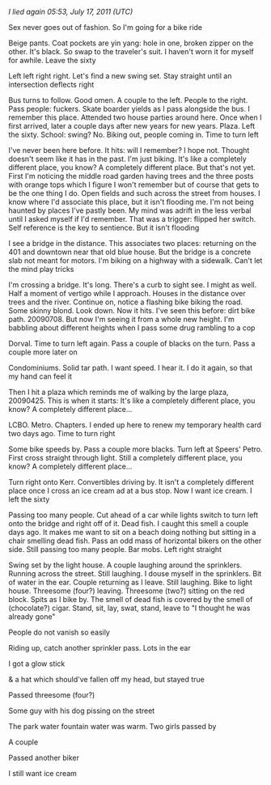 *I lied again 05:53, July 17, 2011 (UTC)*

Sex never goes out of fashion. So I'm going for a bike ride

Beige pants. Coat pockets are yin yang: hole in one, broken zipper on the other. It's black. So swap to the traveler's suit. I haven't worn it for myself for awhile. Leave the sixty

Left left right right. Let's find a new swing set. Stay straight until an intersection deflects right

Bus turns to follow. Good omen. A couple to the left. People to the right. Pass people: fuckers. Skate boarder yields as I pass alongside the bus. I remember this place. Attended two house parties around here. Once when I first arrived, later a couple days after new years for new years. Plaza. Left the sixty. School: swing? No. Biking out, people coming in. Time to turn left

I've never been here before. It hits: will I remember? I hope not. Thought doesn't seem like it has in the past. I'm just biking. It's like a completely different place, you know? A completely different place. But that's not yet. First I'm noticing the middle road garden having trees and the three posts with orange tops which I figure I won't remember but of course that gets to be the one thing I do. Open fields and such across the street from houses. I know where I'd associate this place, but it isn't flooding me. I'm not being haunted by places I've pastly been. My mind was adrift in the less verbal until I asked myself if I'd remember. That was a trigger: flipped her switch. Self reference is the key to sentience. But it isn't flooding

I see a bridge in the distance. This associates two places: returning on the 401 and downtown near that old blue house. But the bridge is a concrete slab not meant for motors. I'm biking on a highway with a sidewalk. Can't let the mind play tricks

I'm crossing a bridge. It's long. There's a curb to sight see. I might as well. Half a moment of vertigo while I approach. Houses in the distance over trees and the river. Continue on, notice a flashing bike biking the road. Some skinny blond. Look down. Now it hits. I've seen this before: dirt bike path. 20090708. But now I'm seeing it from a whole new height. I'm babbling about different heights when I pass some drug rambling to a cop

Dorval. Time to turn left again. Pass a couple of blacks on the turn. Pass a couple more later on

Condominiums. Solid tar path. I want speed. I hear it. I do it again, so that my hand can feel it

Then I hit a plaza which reminds me of walking by the large plaza, 20090425. This is when it starts: It's like a completely different place, you know? A completely different place...

LCBO. Metro. Chapters. I ended up here to renew my temporary health card two days ago. Time to turn right

Some bike speeds by. Pass a couple more blacks. Turn left at Speers' Petro. First cross straight through light. Still a completely different place, you know? A completely different place...

Turn right onto Kerr. Convertibles driving by. It isn't a completely different place once I cross an ice cream ad at a bus stop. Now I want ice cream. I left the sixty

Passing too many people. Cut ahead of a car while lights switch to turn left onto the bridge and right off of it. Dead fish. I caught this smell a couple days ago. It makes me want to sit on a beach doing nothing but sitting in a chair smelling dead fish. Pass an odd mass of horizontal bikers on the other side. Still passing too many people. Bar mobs. Left right straight

Swing set by the light house. A couple laughing around the sprinklers. Running across the street. Still laughing. I douse myself in the sprinklers. Bit of water in the ear. Couple returning as I leave. Still laughing. Bike to light house. Threesome (four?) leaving. Threesome (two?) sitting on the red block. Spits as I bike by. The smell of dead fish is covered by the smell of (chocolate?) cigar. Stand, sit, lay, swat, stand, leave to "I thought he was already gone"

People do not vanish so easily

Riding up, catch another sprinkler pass. Lots in the ear

I got a glow stick

& a hat which should've fallen off my head, but stayed true

Passed threesome (four?)

Some guy with his dog pissing on the street

The park water fountain water was warm. Two girls passed by

A couple

Passed another biker

I still want ice cream

